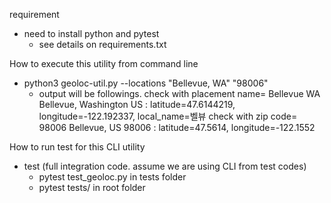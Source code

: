 requirement
* need to install python and pytest
  - see details on requirements.txt

How to execute this utility from command line
* python3 geoloc-util.py --locations "Bellevue, WA" "98006"
   - output will be followings.
    check with placement name=  Bellevue WA
    Bellevue, Washington US :
    latitude=47.6144219, longitude=-122.192337, local_name=벨뷰
    check with zip code= 98006
    Bellevue, US 98006 :
    latitude=47.5614, longitude=-122.1552

How to run test for this CLI utility
* test (full integration code. assume we are using CLI from test codes)
   - pytest test_geoloc.py in tests folder
   - pytest tests/ in root folder


